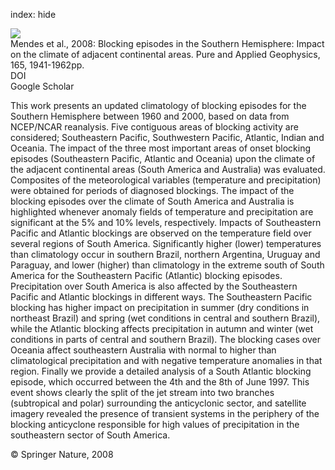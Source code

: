 index: hide

<div class="Citation">
    <div class="Citation-thumb CitationThumb-linked"  data-href="https://doi.org/10.1007/s00024-008-0409-4">
      <img src="https://static.claimspace.cloud/climate-study-static/refs/thumbs/14/Mendes_et_al_2008-thumb.png" />
    </div>

  <div class="Citation-body">
    <div class="Citation-text">Mendes et al., 2008: Blocking episodes in the Southern Hemisphere: Impact on the climate of adjacent continental areas. <span class="Article-journal">Pure and Applied Geophysics, </span><span class="Article-volume">165, </span>1941-1962pp.</div>
    <div class="Citation-links">
      <div class="CitationLink" data-href="https://doi.org/10.1007/s00024-008-0409-4">
        <div class="CitationLink-icon CitationLink-Doi"></div>
        <div class="CitationLink-text">DOI</div>
      </div>
      <div class="CitationLink" data-href="https://scholar.google.com/scholar?q=10.1007/s00024-008-0409-4">
        <div class="CitationLink-icon CitationLink-Scholar"></div>
        <div class="CitationLink-text">Google Scholar</div>
      </div>
    </div>
  </div>
</div>

This work presents an updated climatology of blocking episodes for the Southern Hemisphere between 1960 and 2000, based on data from NCEP/NCAR reanalysis. Five contiguous areas of blocking activity are considered; Southeastern Pacific, Southwestern Pacific, Atlantic, Indian and Oceania. The impact of the three most important areas of onset blocking episodes (Southeastern Pacific, Atlantic and Oceania) upon the climate of the adjacent continental areas (South America and Australia) was evaluated. Composites of the meteorological variables (temperature and precipitation) were obtained for periods of diagnosed blockings. The impact of the blocking episodes over the climate of South America and Australia is highlighted whenever anomaly fields of temperature and precipitation are significant at the 5% and 10% levels, respectively. Impacts of Southeastern Pacific and Atlantic blockings are observed on the temperature field over several regions of South America. Significantly higher (lower) temperatures than climatology occur in southern Brazil, northern Argentina, Uruguay and Paraguay, and lower (higher) than climatology in the extreme south of South America for the Southeastern Pacific (Atlantic) blocking episodes. Precipitation over South America is also affected by the Southeastern Pacific and Atlantic blockings in different ways. The Southeastern Pacific blocking has higher impact on precipitation in summer (dry conditions in northeast Brazil) and spring (wet conditions in central and southern Brazil), while the Atlantic blocking affects precipitation in autumn and winter (wet conditions in parts of central and southern Brazil). The blocking cases over Oceania affect southeastern Australia with normal to higher than climatological precipitation and with negative temperature anomalies in that region. Finally we provide a detailed analysis of a South Atlantic blocking episode, which occurred between the 4th and the 8th of June 1997. This event shows clearly the split of the jet stream into two branches (subtropical and polar) surrounding the anticyclonic sector, and satellite imagery revealed the presence of transient systems in the periphery of the blocking anticyclone responsible for high values of precipitation in the southeastern sector of South America.

<div class="Citation-copy">
&copy; Springer Nature, 2008
</div>